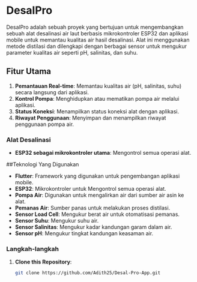 # DesalPro
DesalPro adalah sebuah proyek yang bertujuan untuk mengembangkan sebuah alat desalinasi air laut berbasis mikrokontroler ESP32 dan aplikasi mobile untuk memantau kualitas air hasil desalinasi. Alat ini menggunakan metode distilasi dan dilengkapi dengan berbagai sensor untuk mengukur parameter kualitas air seperti pH, salinitas, dan suhu.

## Fitur Utama
1. **Pemantauan Real-time**: Memantau kualitas air (pH, salinitas, suhu) secara langsung dari aplikasi.
2. **Kontrol Pompa**: Menghidupkan atau mematikan pompa air melalui aplikasi.
3. **Status Koneksi**: Menampilkan status koneksi alat dengan aplikasi.
4. **Riwayat Penggunaan**: Menyimpan dan menampilkan riwayat penggunaan pompa air.

### Alat Desalinasi
- **ESP32 sebagai mikrokontroler utama**: Mengontrol semua operasi alat.

##Teknologi Yang Digunakan
- **Flutter**: Framework yang digunakan untuk pengembangan aplikasi mobile.
- **ESP32**: Mikrokontroler untuk Mengontrol semua operasi alat.
- **Pompa Air**: Digunakan untuk mengalirkan air dari sumber air asin ke alat.
- **Pemanas Air**: Sumber panas untuk melakukan proses distilasi.
- **Sensor Load Cell**: Mengukur berat air untuk otomatisasi pemanas.
- **Sensor Suhu**: Mengukur suhu air.
- **Sensor Salinitas**: Mengukur kadar kandungan garam dalam air.
- **Sensor pH**: Mengukur tingkat kandungan keasaman air.

### Langkah-langkah

1. **Clone this Repository**:
   ```sh
   git clone https://github.com/Adith25/Desal-Pro-App.git
